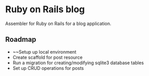 # Ruby on Rails blog

Assembler for Ruby on Rails for a blog application.

## Roadmap

* ~~Setup up local environment
* Create scaffold for post resource
* Run a migration for creating/modifying sqlite3 database tables
* Set up CRUD operations for posts
